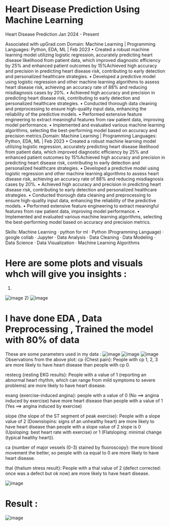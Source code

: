 # Heart Disease Prediction Using Machine Learning


Heart Disease Prediction
Jan 2024 - Present

Associated with upGrad.com
Domain: Machine Learning | Programming Languages: Python, EDA, ML | Feb 2023
• Created a robust machine learning model utilizing logistic regression, accurately predicting heart disease likelihood from patient data, which improved diagnostic efficiency by 25% and enhanced patient outcomes by 15%Achieved high accuracy and precision in predicting heart disease risk, contributing to early detection and personalized healthcare strategies.
• Developed a predictive model using logistic regression and other machine learning algorithms to assess heart disease risk, achieving an accuracy rate of 88% and reducing misdiagnosis cases by 20%.
• Achieved high accuracy and precision in predicting heart disease risk, contributing to early detection and personalized healthcare strategies.
• Conducted thorough data cleaning and preprocessing to ensure high-quality input data, enhancing the reliability of the predictive models.
• Performed extensive feature engineering to extract meaningful features from raw patient data, improving model performance.
• Implemented and evaluated various machine learning algorithms, selecting the best-performing model based on accuracy and precision metrics.Domain: Machine Learning | Programming Languages: Python, EDA, ML | Feb 2023 • Created a robust machine learning model utilizing logistic regression, accurately predicting heart disease likelihood from patient data, which improved diagnostic efficiency by 25% and enhanced patient outcomes by 15%Achieved high accuracy and precision in predicting heart disease risk, contributing to early detection and personalized healthcare strategies. • Developed a predictive model using logistic regression and other machine learning algorithms to assess heart disease risk, achieving an accuracy rate of 88% and reducing misdiagnosis cases by 20%. • Achieved high accuracy and precision in predicting heart disease risk, contributing to early detection and personalized healthcare strategies. • Conducted thorough data cleaning and preprocessing to ensure high-quality input data, enhancing the reliability of the predictive models. • Performed extensive feature engineering to extract meaningful features from raw patient data, improving model performance. • Implemented and evaluated various machine learning algorithms, selecting the best-performing model based on accuracy and precision metrics.


Skills: Machine Learning · python for ml · Python (Programming Language) · google collab · Jupyter · Data Analysis · Data Cleaning · Data Modeling · Data Science · Data Visualization · Machine Learning Algorithms

# Here are some plots and visuals whch will give you insights :
1)
![image](https://github.com/Thorus-Slughorm/Heart_Disease_Prediction/assets/92204672/edd718f3-802e-4516-b1ea-327d88e0a5b0)
2)
![image](https://github.com/Thorus-Slughorm/Heart_Disease_Prediction/assets/92204672/5cc70fe0-f5d8-4e1b-ac4f-4fc986e8dd73)

# I have done EDA , Data Preprocessing , Trained the model with 80% of data 
These are some parameters used in my data :
![image](https://github.com/Thorus-Slughorm/Heart_Disease_Prediction/assets/92204672/345b6b96-9cd4-4d75-bd2a-4a3b4ae8ce38)
![image](https://github.com/Thorus-Slughorm/Heart_Disease_Prediction/assets/92204672/8e010ffb-0654-49ed-bfc7-698c6bae6213)
![image](https://github.com/Thorus-Slughorm/Heart_Disease_Prediction/assets/92204672/de4b2d7d-07b3-4cc0-8947-75db612ade70)
Observations from the above plot:
cp {Chest pain}: People with cp 1, 2, 3 are more likely to have heart disease than people with cp 0.

restecg {resting EKG results}: People with a value of 1 (reporting an abnormal heart rhythm, which can range from mild symptoms to severe problems) are more likely to have heart disease.

exang {exercise-induced angina}: people with a value of 0 (No ==> angina induced by exercise) have more heart disease than people with a value of 1 (Yes ==> angina induced by exercise)

slope {the slope of the ST segment of peak exercise}: People with a slope value of 2 (Downslopins: signs of an unhealthy heart) are more likely to have heart disease than people with a slope value of 2 slope is 0 (Upsloping: best heart rate with exercise) or 1 (Flatsloping: minimal change (typical healthy heart)).

ca {number of major vessels (0-3) stained by fluoroscopy}: the more blood movement the better, so people with ca equal to 0 are more likely to have heart disease.

thal {thalium stress result}: People with a thal value of 2 (defect corrected: once was a defect but ok now) are more likely to have heart disease.


![image](https://github.com/Thorus-Slughorm/Heart_Disease_Prediction/assets/92204672/bc1d003c-4e77-41d3-aae0-e23657adc147)

# Result : 
![image](https://github.com/Thorus-Slughorm/Heart_Disease_Prediction/assets/92204672/e421a61f-81de-4bf6-8a6a-989792a67f8c)



